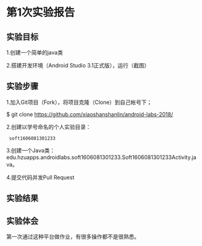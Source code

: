 # 第1次实验报告

## 实验目标

   1.创建一个简单的java类
   
   2.搭建开发环境（Android Studio 3.1正式版），运行（截图）

## 实验步骤

  1.加入Git项目（Fork），将项目克隆（Clone）到自己帐号下；

   $ git clone https://github.com/xiaoshanshanlin/android-labs-2018/
   
   2.创建以学号命名的个人实验目录：
   
     soft1606081301233
     
  3.创建一个Java类：edu.hzuapps.androidlabs.soft1606081301233.Soft1606081301233Activity.java。

  4.提交代码并发Pull Request

## 实验结果


## 实验体会

  第一次通过这种平台做作业，有很多操作都不是很熟悉。